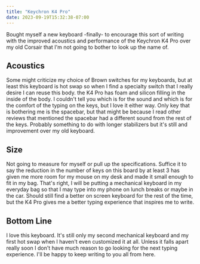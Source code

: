 ```yaml
---
title: "Keychron K4 Pro"
date: 2023-09-19T15:32:38-07:00
---
```


Bought myself a new keyboard -finally- to encourage this sort of writing with the improved acoustics and performance of the Keychron K4 Pro over my old Corsair that I'm not going to bother to look up the name of.

## Acoustics

Some might criticize my choice of Brown switches for my keyboards, but at least this keyboard is hot swap so when I find a specialty switch that I really desire I can reuse this body. the K4 Pro has foam and silicon filling in the inside of the body. I couldn't tell you which is for the sound and which is for the comfort of the typing on the keys, but I love it either way. Only key that is bothering me is the spacebar, but that might be because I read other reviews that mentioned the spacebar had a different sound from the rest of the keys. Probably something to do with longer stabilizers but it's still and improvement over my old keyboard.

## Size

Not going to measure for myself or pull up the specifications. Suffice it to say the reduction in the number of keys on this board by at least 3 has given me more room for my mouse on my desk and made it small enough to fit in my bag. That's right, I will be putting a mechanical keyboard in my everyday bag so that I may type into my phone on lunch breaks or maybe in the car. Should still find a better on screen keyboard for the rest of the time, but the K4 Pro gives me a better typing experience that inspires me to write.

## Bottom Line

I love this keyboard. It's still only my second mechanical keyboard and my first hot swap when I haven't even customized it at all. Unless it falls apart really soon I don't have much reason to go looking for the next typing experience. I'll be happy to keep writing to you all from here.